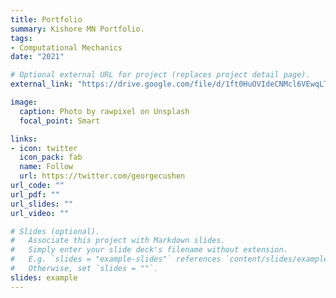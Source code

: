```yaml
---
title: Portfolio
summary: Kishore MN Portfolio.
tags:
- Computational Mechanics
date: "2021"

# Optional external URL for project (replaces project detail page).
external_link: "https://drive.google.com/file/d/1ft0HuOVIdeCNMcl6VEwqLTGfbmDwNQuc/view?usp=sharing"

image:
  caption: Photo by rawpixel on Unsplash
  focal_point: Smart

links:
- icon: twitter
  icon_pack: fab
  name: Follow
  url: https://twitter.com/georgecushen
url_code: ""
url_pdf: ""
url_slides: ""
url_video: ""

# Slides (optional).
#   Associate this project with Markdown slides.
#   Simply enter your slide deck's filename without extension.
#   E.g. `slides = "example-slides"` references `content/slides/example-slides.md`.
#   Otherwise, set `slides = ""`.
slides: example
---
```



